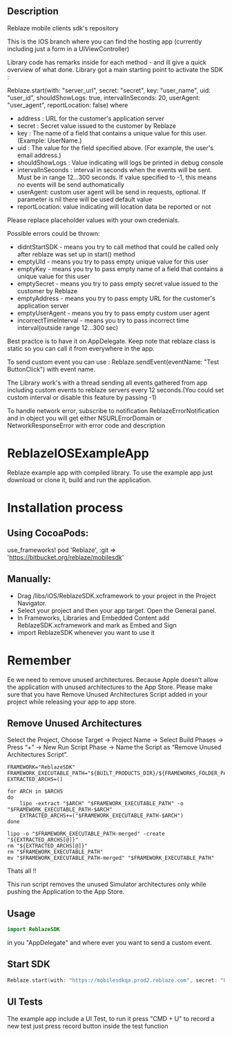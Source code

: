## Description 

Reblaze mobile clients sdk's repository

This is the IOS branch where you can find the hosting app (currently including just a form in a UIViewController)

Library code has remarks inside for each method - and ill give a quick overview of what done. Library got a main starting point to activate the SDK :

Reblaze.start(with: "server_url", secret: "secret", key: "user_name", uid: "user_id", shouldShowLogs: true, intervalInSeconds: 20, userAgent: "user_agent", reportLocation: false)
 where
 - address : URL for the customer's application server
 - secret : Secret value issued to the customer by Reblaze
 - key : The name of a field that contains a unique value for this user. (Example: UserName.)
 - uid : The value for the field specified above. (For example, the user's email address.)
 - shouldShowLogs : Value indicating will logs be printed in debug console
 - intervalInSeconds : interval in seconds when the events will be sent. Must be in range 12...300 seconds. If value specified to -1, this means no events will be send authomatically
 - userAgent: custom user agent will be send in requests, optional. If parameter is nil there will be used default value
 - reportLocation: value indicating will location data be reported or not
 
 Please replace placeholder values with your own credenials.
 
Possible errors could be thrown:
 - didntStartSDK - means you try to call method that could be called only after reblaze was set up in start() method
 - emptyUId - means you try to pass empty unique value for this user
 - emptyKey - means you try to pass empty name of a field that contains a unique value for this user
 - emptySecret - means you try to pass empty secret value issued to the customer by Reblaze
 - emptyAddress - means you try to pass empty URL for the customer's application server
 - emptyUserAgent - means you try to pass empty custom user agent
 - incorrectTimeInterval - means you try to pass incorrect time interval(outside range 12...300 sec)

Best practce is to have it on AppDelegate. Keep note that reblaze class is static so you can call it from everywhere in the app.

To send custom event you can use :  Reblaze.sendEvent(eventName: "Test ButtonClick") with event name.

The Library work's with a thread sending all events gathered from app including custom events to reblaze servers every 12 seconds.(You could set custom interval or disable this feature by passing -1)

To handle network error, subscribe to notification ReblazeErrorNotification and in object you will get either NSURLErrorDomain or NetworkResponseError with error code and description

# ReblazeIOSExampleApp
Reblaze example app with compiled library.
To use the example app just download or clone it, build and run the application. 

# Installation process

## Using CocoaPods:
  use_frameworks!
  pod 'Reblaze', :git => 'https://bitbucket.org/reblaze/mobilesdk'

## Manually:
* Drag /libs/iOS/ReblazeSDK.xcframework to your project in the Project Navigator.
* Select your project and then your app target. Open the General panel.
* In Frameworks, Libraries and Embedded Content add  ReblazeSDK.xcframework and mark as Embed and Sign
* import ReblazeSDK whenever you want to use it

# Remember
Ee we need to remove unused architectures. 
Because Apple doesn’t allow the application with unused architectures to the App Store.
Please make sure that you have Remove Unused Architectures Script added in your project while releasing your app to app store.

## Remove Unused Architectures
Select the Project, Choose Target → Project Name → Select Build Phases → Press “+” → New Run Script Phase → Name the Script as “Remove Unused Architectures Script”.

```
FRAMEWORK="ReblazeSDK"
FRAMEWORK_EXECUTABLE_PATH="${BUILT_PRODUCTS_DIR}/${FRAMEWORKS_FOLDER_PATH}/$FRAMEWORK.framework/$FRAMEWORK"
EXTRACTED_ARCHS=()

for ARCH in $ARCHS
do
    lipo -extract "$ARCH" "$FRAMEWORK_EXECUTABLE_PATH" -o "$FRAMEWORK_EXECUTABLE_PATH-$ARCH"
    EXTRACTED_ARCHS+=("$FRAMEWORK_EXECUTABLE_PATH-$ARCH")
done

lipo -o "$FRAMEWORK_EXECUTABLE_PATH-merged" -create "${EXTRACTED_ARCHS[@]}"
rm "${EXTRACTED_ARCHS[@]}"
rm "$FRAMEWORK_EXECUTABLE_PATH"
mv "$FRAMEWORK_EXECUTABLE_PATH-merged" "$FRAMEWORK_EXECUTABLE_PATH"
```

Thats all !!

This run script removes the unused Simulator architectures only while pushing the Application to the App Store.

## Usage
```swift
import ReblazeSDK
```
in you "AppDelegate" and where ever you want to send a custom event.

## Start SDK
```swift
Reblaze.start(with: "https://mobilesdkqa.prod2.reblaze.com", secret: "08679d101bb5d41sdj4321b15asdfe4", uid: "test@123.io", shouldShowLogs: true, intervalInSeconds: 20)
```
## UI Tests
The example app include a UI Test, to run it press "CMD + U" 
to record a new test just press record button inside the test function
